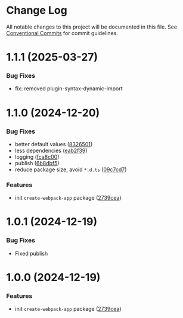 # Change Log

All notable changes to this project will be documented in this file.
See [Conventional Commits](https://conventionalcommits.org) for commit guidelines.

# 1.1.1 (2025-03-27)

### Bug Fixes

- fix: removed plugin-syntax-dynamic-import

# 1.1.0 (2024-12-20)

### Bug Fixes

- better default values ([8326501](https://github.com/webpack-cli/create-webpack-app/commit/8326501cc2ad65937b2f10a4ccb287e87cd28932))
- less dependencies ([eab2f39](https://github.com/webpack-cli/create-webpack-app/commit/eab2f3972e9c7b56a149761ac10e8e43b0a9339c))
- logging ([fca8c00](https://github.com/webpack-cli/create-webpack-app/commit/fca8c0073cb76a05035a4c8a8059e1a02e982c5e))
- publish ([6b8dbf5](https://github.com/webpack-cli/create-webpack-app/commit/6b8dbf5e3f69823374eb26ff5ac0827308e40bfd))
- reduce package size, avoid `*.d.ts` ([09c7cd7](https://github.com/webpack-cli/create-webpack-app/commit/09c7cd715f7c573be0d882fe45e2c3a5097916fd))

### Features

- init `create-webpack-app` package ([2739cea](https://github.com/webpack-cli/create-webpack-app/commit/2739cea843334e44e3ed8822d39005645a82a280))

# 1.0.1 (2024-12-19)

### Bug Fixes

- Fixed publish

# 1.0.0 (2024-12-19)

### Features

- init `create-webpack-app` package ([2739cea](https://github.com/webpack-cli/create-webpack-app/commit/2739cea843334e44e3ed8822d39005645a82a280))
